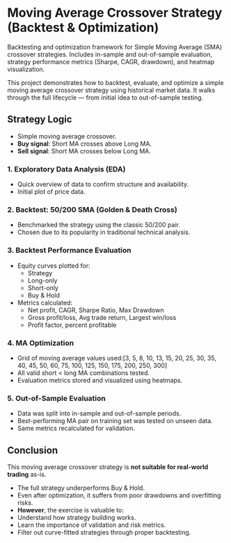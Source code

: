 #  Moving Average Crossover Strategy (Backtest & Optimization)
Backtesting and optimization framework for Simple Moving Average (SMA) crossover strategies. Includes in-sample and out-of-sample evaluation, strategy performance metrics (Sharpe, CAGR, drawdown), and heatmap visualization.

This project demonstrates how to backtest, evaluate, and optimize a simple moving average crossover strategy using historical market data. It walks through the full lifecycle — from initial idea to out-of-sample testing.

## Strategy Logic

- Simple moving average crossover.
- **Buy signal**: Short MA crosses above Long MA.
- **Sell signal**: Short MA crosses below Long MA.

###  1. Exploratory Data Analysis (EDA)
- Quick overview of data to confirm structure and availability.
- Initial plot of price data.

###  2. Backtest: 50/200 SMA (Golden & Death Cross)
- Benchmarked the strategy using the classic 50/200 pair.
- Chosen due to its popularity in traditional technical analysis.

###  3. Backtest Performance Evaluation
- Equity curves plotted for:
  - Strategy
  - Long-only
  - Short-only
  - Buy & Hold
- Metrics calculated:
  - Net profit, CAGR, Sharpe Ratio, Max Drawdown
  - Gross profit/loss, Avg trade return, Largest win/loss
  - Profit factor, percent profitable

###  4. MA Optimization
- Grid of moving average values used:[3, 5, 8, 10, 13, 15, 20, 25, 30, 35, 40, 45, 50, 60,
75, 100, 125, 150, 175, 200, 250, 300]
- All valid short < long MA combinations tested.
- Evaluation metrics stored and visualized using heatmaps.

###  5. Out-of-Sample Evaluation
- Data was split into in-sample and out-of-sample periods.
- Best-performing MA pair on training set was tested on unseen data.
- Same metrics recalculated for validation.

##  Conclusion

This moving average crossover strategy is **not suitable for real-world trading** as-is.

- The full strategy underperforms Buy & Hold.
- Even after optimization, it suffers from poor drawdowns and overfitting risks.
- **However**, the exercise is valuable to:
- Understand how strategy building works.
- Learn the importance of validation and risk metrics.
- Filter out curve-fitted strategies through proper backtesting.

